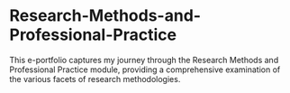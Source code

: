 # Research-Methods-and-Professional-Practice

This e-portfolio captures my journey through the Research Methods and Professional Practice module, providing a comprehensive examination of the various facets of research methodologies.




